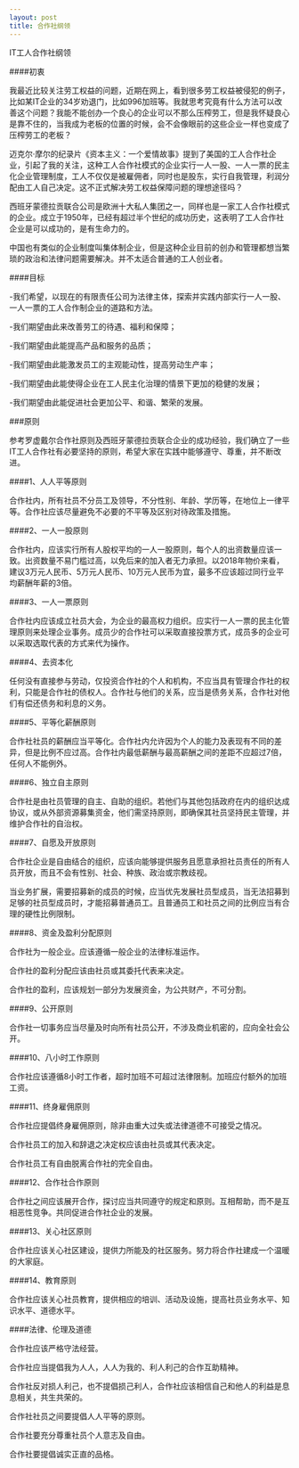 ```yaml
---
layout: post
title: 合作社纲领
---
```

IT工人合作社纲领



####初衷

我最近比较关注劳工权益的问题，近期在网上，看到很多劳工权益被侵犯的例子，比如某IT企业的34岁劝退门，比如996加班等。我就思考究竟有什么方法可以改善这个问题？我能不能创办一个良心的企业可以不那么压榨劳工，但是我怀疑良心是靠不住的，当我成为老板的位置的时候，会不会像眼前的这些企业一样也变成了压榨劳工的老板？



迈克尔·摩尔的纪录片《资本主义：一个爱情故事》提到了美国的工人合作社企业，引起了我的关注，这种工人合作社模式的企业实行一人一股、一人一票的民主化企业管理制度，工人不仅仅是被雇佣者，同时也是股东，实行自我管理，利润分配由工人自己决定。这不正式解决劳工权益保障问题的理想途径吗？



西班牙蒙德拉贡联合公司是欧洲十大私人集团之一，同样也是一家工人合作社模式的企业。成立于1950年，已经有超过半个世纪的成功历史，这表明了工人合作社企业是可以成功的，是有生命力的。



中国也有类似的企业制度叫集体制企业，但是这种企业目前的创办和管理都想当繁琐的政治和法律问题需要解决。并不太适合普通的工人创业者。



####目标

-我们希望，以现在的有限责任公司为法律主体，探索并实践内部实行一人一股、一人一票的工人合作制企业的道路和方法。

-我们期望由此来改善劳工的待遇、福利和保障；

-我们期望由此能提高产品和服务的品质；

-我们期望由此能激发员工的主观能动性，提高劳动生产率；

-我们期望由此能使得企业在工人民主化治理的情景下更加的稳健的发展；

-我们期望由此能促进社会更加公平、和谐、繁荣的发展。



###原则

参考罗虚戴尔合作社原则及西班牙蒙德拉贡联合企业的成功经验，我们确立了一些IT工人合作社有必要坚持的原则，希望大家在实践中能够遵守、尊重，并不断改进。



####1、人人平等原则

合作社内，所有社员不分员工及领导，不分性别、年龄、学历等，在地位上一律平等。合作社应该尽量避免不必要的不平等及区别对待政策及措施。



####2、一人一股原则

合作社内，应该实行所有人股权平均的一人一股原则，每个人的出资数量应该一致。出资数量不易门槛过高，以免后来的加入者无力承担。以2018年物价来看，建议3万元人民币、5万元人民币、10万元人民币为宜，最多不应该超过同行业平均薪酬年薪的3倍。



####3、一人一票原则

合作社内应该成立社员大会，为企业的最高权力组织。应实行一人一票的民主化管理原则来处理企业事务。成员少的合作社可以采取直接投票方式，成员多的企业可以采取选取代表的方式来代为操作。



####4、去资本化

任何没有直接参与劳动，仅投资合作社的个人和机构，不应当具有管理合作社的权利，只能是合作社的债权人。合作社与他们的关系，应当是债务关系，合作社对他们有偿还债务和利息的义务。



####5、平等化薪酬原则

合作社社员的薪酬应当平等化。合作社内允许因为个人的能力及表现有不同的差异，但是比例不应过高。合作社内最低薪酬与最高薪酬之间的差距不应超过7倍，任何人不能例外。



####6、独立自主原则

合作社是由社员管理的自主、自助的组织。若他们与其他包括政府在内的组织达成协议，或从外部资源募集资金，他们需坚持原则，即确保其社员坚持民主管理，并维护合作社的自治权。



####7、自愿及开放原则

合作社企业是自由结合的组织，应该向能够提供服务且愿意承担社员责任的所有人员开放，而且不会有性别、社会、种族、政治或宗教歧视。

当业务扩展，需要招募新的成员的时候，应当优先发展社员型成员，当无法招募到足够的社员型成员时，才能招募普通员工。且普通员工和社员之间的比例应当有合理的硬性比例限制。



####8、资金及盈利分配原则

合作社为一般企业。应该遵循一般企业的法律标准运作。

合作社的盈利分配应该由社员或其委托代表来决定。

合作社的盈利，应该规划一部分为发展资金，为公共财产，不可分割。



####9、公开原则

合作社一切事务应当尽量及时向所有社员公开，不涉及商业机密的，应向全社会公开。



####10、八小时工作原则

合作社应该遵循8小时工作者，超时加班不可超过法律限制。加班应付额外的加班工资。



####11、终身雇佣原则

合作社应提倡终身雇佣原则，除非由重大过失或法律道德不可接受之情况。

合作社员工的加入和辞退之决定权应该由社员或其代表决定。

合作社员工有自由脱离合作社的完全自由。



####12、合作社合作原则

合作社之间应该展开合作，探讨应当共同遵守的规定和原则。互相帮助，而不是互相恶性竞争。共同促进合作社企业的发展。



####13、关心社区原则

合作社应该关心社区建设，提供力所能及的社区服务。努力将合作社建成一个温暖的大家庭。



####14、教育原则

合作社应该关心社员教育，提供相应的培训、活动及设施，提高社员业务水平、知识水平、道德水平。



####法律、伦理及道德

合作社应该严格守法经营。

合作社应当提倡我为人人，人人为我的、利人利己的合作互助精神。

合作社反对损人利己，也不提倡损己利人，合作社应该相信自己和他人的利益是息息相关，共生共荣的。

合作社社员之间要提倡人人平等的原则。

合作社要充分尊重社员个人意志及自由。

合作社要提倡诚实正直的品格。
